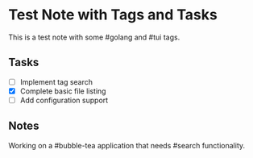 # Test Note with Tags and Tasks

This is a test note with some #golang and #tui tags.

## Tasks

- [ ] Implement tag search
- [x] Complete basic file listing
- [ ] Add configuration support

## Notes

Working on a #bubble-tea application that needs #search functionality.
